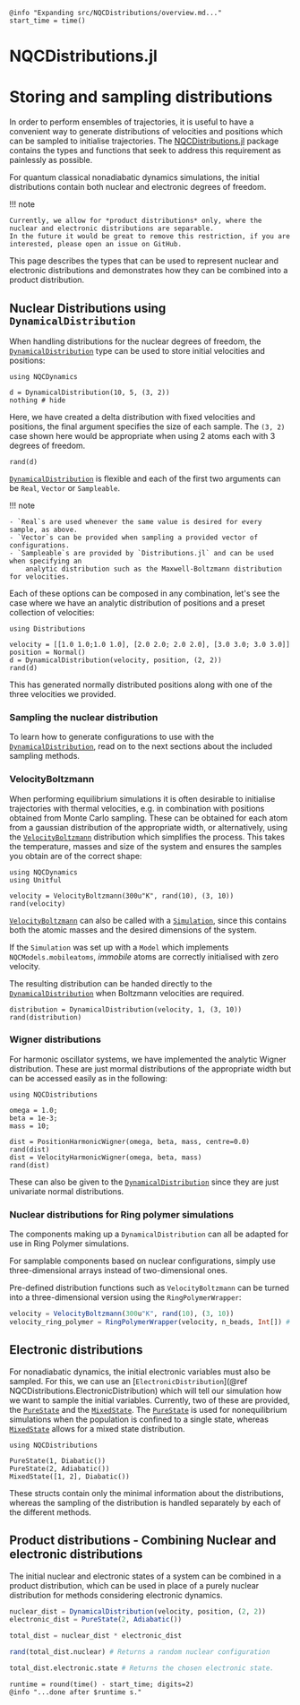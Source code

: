 ```@setup logging
@info "Expanding src/NQCDistributions/overview.md..."
start_time = time()
```
# NQCDistributions.jl

# Storing and sampling distributions

In order to perform ensembles of trajectories, it is useful to have a convenient way
to generate distributions of velocities and positions which can be sampled to
initialise trajectories.
The [NQCDistributions.jl](https://github.com/NQCD/NQCDistributions.jl) package contains the types and functions that seek
to address this requirement as painlessly as possible. 

For quantum classical nonadiabatic dynamics simulations, the initial distributions contain
both nuclear and electronic degrees of freedom.

!!! note

    Currently, we allow for *product distributions* only, where the nuclear and electronic distributions are separable.
    In the future it would be great to remove this restriction, if you are interested, please open an issue on GitHub.

This page describes the types that can be used to represent nuclear and electronic distributions
and demonstrates how they can be combined into a product distribution.

## Nuclear Distributions using `DynamicalDistribution`

When handling distributions for the nuclear degrees of freedom,
the [`DynamicalDistribution`](@ref) type can be used to store initial velocities and positions:
```@setup distribution
using NQCDynamics
```
```@example distribution
d = DynamicalDistribution(10, 5, (3, 2))
nothing # hide
``` 
Here, we have created a delta distribution with fixed velocities and positions,
the final argument specifies the size of each sample.
The `(3, 2)` case shown here would be appropriate when using 2 atoms each with 3 degrees of freedom.
```@repl distribution
rand(d)
```

[`DynamicalDistribution`](@ref) is flexible and each of the first two arguments can be `Real`, `Vector` or `Sampleable`.

!!! note

    - `Real`s are used whenever the same value is desired for every sample, as above.
    - `Vector`s can be provided when sampling a provided vector of configurations.
    - `Sampleable`s are provided by `Distributions.jl` and can be used when specifying an
        analytic distribution such as the Maxwell-Boltzmann distribution for velocities.

Each of these options can be composed in any combination, let's see the case where we have
an analytic distribution of positions and a preset collection of velocities:
```@example distribution
using Distributions

velocity = [[1.0 1.0;1.0 1.0], [2.0 2.0; 2.0 2.0], [3.0 3.0; 3.0 3.0]] 
position = Normal()
d = DynamicalDistribution(velocity, position, (2, 2))
rand(d)
``` 
This has generated normally distributed positions along with one of the three velocities
we provided.

### Sampling the nuclear distribution

To learn how to generate configurations to use with the [`DynamicalDistribution`](@ref),
read on to the next sections about the included sampling methods.

### VelocityBoltzmann

When performing equilibrium simulations it is often desirable to initialise trajectories
with thermal velocities, e.g. in combination with positions obtained from Monte Carlo sampling.
These can be obtained for each atom from a gaussian distribution of the appropriate
width, or alternatively, using the [`VelocityBoltzmann`](@ref) distribution which simplifies
the process.
This takes the temperature, masses and size of the system and ensures the samples you
obtain are of the correct shape:
```@example boltzmannvelocity
using NQCDynamics
using Unitful

velocity = VelocityBoltzmann(300u"K", rand(10), (3, 10))
rand(velocity)
```

[`VelocityBoltzmann`](@ref) can also be called with a [`Simulation`](@ref), since this contains 
both the atomic masses and the desired dimensions of the system.

If the `Simulation` was set up with a `Model` which implements `NQCModels.mobileatoms`, *immobile* atoms 
are correctly initialised with zero velocity. 

The resulting distribution can be handed directly to the [`DynamicalDistribution`](@ref) when Boltzmann
velocities are required.
```@example boltzmannvelocity
distribution = DynamicalDistribution(velocity, 1, (3, 10))
rand(distribution)
```

### Wigner distributions
For harmonic oscillator systems, we have implemented the analytic Wigner distribution.
These are just mormal distributions of the appropriate width but can be accessed easily
as in the following:
```@repl wigner
using NQCDistributions 

omega = 1.0;
beta = 1e-3;
mass = 10;

dist = PositionHarmonicWigner(omega, beta, mass, centre=0.0)
rand(dist)
dist = VelocityHarmonicWigner(omega, beta, mass)
rand(dist)
```
These can also be given to the [`DynamicalDistribution`](@ref) since they are just
univariate normal distributions.

### Nuclear distributions for Ring polymer simulations
The components making up a `DynamicalDistribution` can all be adapted for use in Ring Polymer simulations. 

For samplable components based on nuclear configurations, simply use three-dimensional arrays instead of two-dimensional ones. 

Pre-defined distribution functions such as `VelocityBoltzmann` can be turned into a three-dimensional version using the `RingPolymerWrapper`:

```julia
velocity = VelocityBoltzmann(300u"K", rand(10), (3, 10))
velocity_ring_polymer = RingPolymerWrapper(velocity, n_beads, Int[]) # RingPolymerWrapper(Distribution, number of ring-polymer beads, indices of atoms to treat classically)
```

## Electronic distributions

For nonadiabatic dynamics, the initial electronic variables must also be sampled.
For this, we can use an [`ElectronicDistribution`](@ref NQCDistributions.ElectronicDistribution)
which will tell our simulation how we want to sample the initial variables.
Currently, two of these are provided, the [`PureState`](@ref) and the [`MixedState`](@ref).
The [`PureState`](@ref) is used for nonequilibrium simulations when the population
is confined to a single state, whereas [`MixedState`](@ref) allows for a mixed state
distribution.

```@repl electronicdistribution
using NQCDistributions 

PureState(1, Diabatic())
PureState(2, Adiabatic())
MixedState([1, 2], Diabatic())
```

These structs contain only the minimal information about the distributions, whereas the sampling
of the distribution is handled separately by each of the different methods.

## Product distributions - Combining Nuclear and electronic distributions

The initial nuclear and electronic states of a system can be combined in a product distribution, which can be used in place of a purely nuclear distribution for methods considering electronic dynamics.

```julia
nuclear_dist = DynamicalDistribution(velocity, position, (2, 2))
electronic_dist = PureState(2, Adiabatic())

total_dist = nuclear_dist * electronic_dist

rand(total_dist.nuclear) # Returns a random nuclear configuration

total_dist.electronic.state # Returns the chosen electronic state. 

```


```@setup logging
runtime = round(time() - start_time; digits=2)
@info "...done after $runtime s."
```
